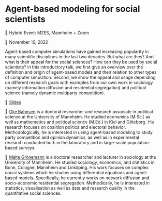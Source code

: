 # Agent-based modeling for social scientists

📍 Hybrid Event: MZES, Mannheim + Zoom

📆 November 16, 2022

Agent-based computer simulations have gained increasing popularity in many scientific disciplines in the last two decades. But what are they? And what is their appeal for the social sciences? How can they be used by social scientists? In this introductory talk, we first give an overview over the definition and origin of agent-based models and their relation to other types of computer simulation. Second, we show the appeal and usage depending on different research goals with examples from our own work in sociology (namely information diffusion and residential segregation) and political science (namely dynamic multiparty competition).

📝 [Slides](https://github.com/SocialScienceDataLab/agent-based-modeling/blob/main/agent-based-modeling.pdf)

👤 [Oke Bahnsen](https://twitter.com/okebahnsen) is a doctoral researcher and research associate in political science at the University of Mannheim. He studied economics (M.Sc.) as well as mathematics and political science (M.Ed.) in Kiel and Göteborg. His research focuses on coalition politics and electoral behavior. Methodologically, he is interested in using agent-based modeling to study party competition and opinion dynamics, as well as in experimental research conducted both in the laboratory and in large-scale population-based surveys.

👤 [Malte Grönemann](https://www.sowi.uni-mannheim.de/gautschi/team/academic-staff-members/malte-groenemann/) is a doctoral researcher and lecturer in sociology at the University of Mannheim. He studied sociology, economics, and statistics in Bonn, Cologne, Mannheim and Linköping. His work focuses on complex social systems which he studies using differential equations and agent-based models. Specifically, he currently works on network diffusion and socio-economic residential segregation. Methodically, he is interested in statistics, visualisation as well as data and research quality in the quantitative social sciences.
